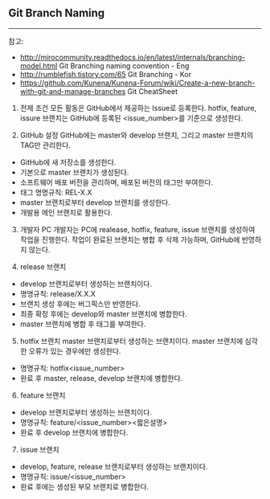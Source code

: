 ## Git Branch Naming
--------------------

참고:
- <http://mirocommunity.readthedocs.io/en/latest/internals/branching-model.html> Git Branching naming convention - Eng
- <http://rumblefish.tistory.com/65> Git Branching - Kor
- <https://github.com/Kunena/Kunena-Forum/wiki/Create-a-new-branch-with-git-and-manage-branches> Git CheatSheet

1. 전제 조건
모든 활동은 GitHub에서 제공하는 Issue로 등록한다. hotfix, feature, issure 브랜치는 GitHub에 등록된 <issue_number>를 기준으로 생성한다.

2. GitHub 설정
GitHub에는 master와 develop 브랜치, 그리고 master 브랜치의 TAG만 관리한다.
- GitHub에 새 저장소를 생성한다.
- 기본으로 master 브랜치가 생성된다.
 - 소프트웨어 배포 버전을 관리하며, 배포된 버전의 태그만 부여한다.
 - 태그 명명규칙: REL-X.X
- master 브랜치로부터 develop 브랜치를 생성한다.
 - 개발용 메인 브랜치로 활용한다.

3. 개발자 PC
개발자는 PC에 realease, hotfix, feature, issue 브랜치를 생성하여 작업을 진행한다.
작업이 완료된 브랜치는 병합 후 삭제 가능하며, GitHub에 반영하지 않는다.

4. release 브랜치
- develop 브랜치로부터 생성하는 브랜치이다.
- 명명규칙: release/X.X.X
- 브랜치 생성 후에는 버그픽스만 반영한다.
- 최종 확정 후에는 develop와 master 브랜치에 병합한다.
 - master 브랜치에 병합 후 태그를 부여한다.

5. hotfix 브랜치
master 브랜치로부터 생성하는 브랜치이다.
master 브랜치에 심각한 오류가 있는 경우에만 생성한다.
- 명명규칙: hotfix<issue_number>
- 완료 후 master, release, develop 브랜치에 병합한다.

6. feature 브랜치
- develop 브랜치로부터 생성하는 브랜치이다.
- 명명규칙: feature/<issue_number><짧은설명>
- 완료 후 develop 브랜치에 병합한다.

7. issue 브랜치
- develop, feature, release 브랜치로부터 생성하는 브랜치이다.
- 명명규칙: issue/<issue_number>
- 완료 후에는 생성된 부모 브랜치로 병합한다.
